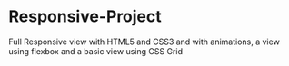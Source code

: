# Responsive-Project
Full Responsive view with HTML5 and CSS3 and with animations, a view using flexbox and a basic view using CSS Grid
